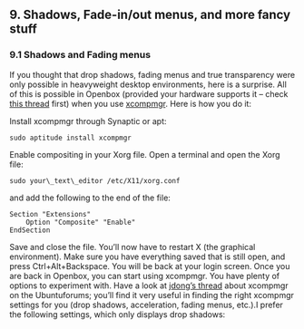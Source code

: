 ## 9\. Shadows, Fade-in/out menus, and more fancy stuff

  

### 9.1 Shadows and Fading menus

If you thought that drop shadows, fading menus and true transparency were only possible in heavyweight desktop environments, here is a surprise. All of this is possible in Openbox (provided your hardware supports it – check [this thread](http://ubuntuforums.org/showthread.php?t=75527) first) when you use [xcompmgr](http://packages.ubuntu.com/hardy/xcompmgr). Here is how you do it:

Install xcompmgr through Synaptic or apt:

	sudo aptitude install xcompmgr

Enable compositing in your Xorg file. Open a terminal and open the Xorg file:

	sudo your\_text\_editor /etc/X11/xorg.conf

and add the following to the end of the file:

	Section "Extensions"
		Option "Composite" "Enable"
	EndSection

Save and close the file. You’ll now have to restart X (the graphical environment). Make sure you have everything saved that is still open, and press Ctrl+Alt+Backspace. You will be back at your login screen. Once you are back in Openbox, you can start using xcompmgr. You have plenty of options to experiment with. Have a look at [jdong’s thread](http://ubuntuforums.org/showthread.php?t=75527) about xcompmgr on the Ubuntuforums; you’ll find it very useful in finding the right xcompmgr settings for you (drop shadows, acceleration, fading menus, etc.).I prefer the following settings, which only displays drop shadows:
